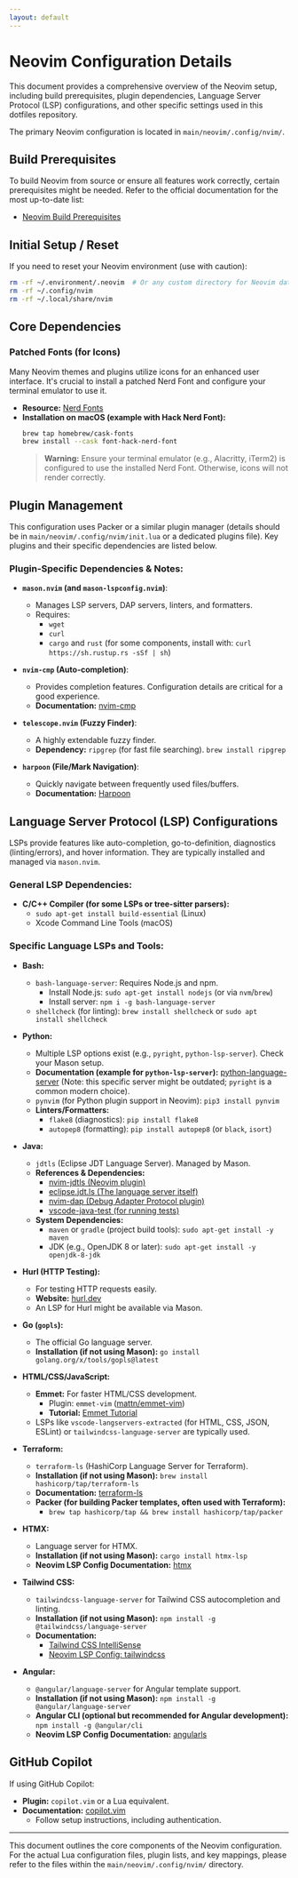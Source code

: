 ```yaml
---
layout: default
---
```


# Neovim Configuration Details

This document provides a comprehensive overview of the Neovim setup, including build prerequisites, plugin dependencies, Language Server Protocol (LSP) configurations, and other specific settings used in this dotfiles repository.

The primary Neovim configuration is located in `main/neovim/.config/nvim/`.

## Build Prerequisites

To build Neovim from source or ensure all features work correctly, certain prerequisites might be needed. Refer to the official documentation for the most up-to-date list:
*   [Neovim Build Prerequisites](https://github.com/neovim/neovim/wiki/Building-Neovim#build-prerequisites)

## Initial Setup / Reset

If you need to reset your Neovim environment (use with caution):
```bash
rm -rf ~/.environment/.neovim  # Or any custom directory for Neovim data/binaries
rm -rf ~/.config/nvim
rm -rf ~/.local/share/nvim
```

## Core Dependencies

### Patched Fonts (for Icons)
Many Neovim themes and plugins utilize icons for an enhanced user interface. It's crucial to install a patched Nerd Font and configure your terminal emulator to use it.
*   **Resource:** [Nerd Fonts](https://github.com/ryanoasis/nerd-fonts)
*   **Installation on macOS (example with Hack Nerd Font):**
    ```bash
    brew tap homebrew/cask-fonts
    brew install --cask font-hack-nerd-font
    ```
    > **Warning:** Ensure your terminal emulator (e.g., Alacritty, iTerm2) is configured to use the installed Nerd Font. Otherwise, icons will not render correctly.

## Plugin Management
This configuration uses Packer or a similar plugin manager (details should be in `main/neovim/.config/nvim/init.lua` or a dedicated plugins file). Key plugins and their specific dependencies are listed below.

### Plugin-Specific Dependencies & Notes:

*   **`mason.nvim` (and `mason-lspconfig.nvim`)**:
    *   Manages LSP servers, DAP servers, linters, and formatters.
    *   Requires:
        *   `wget`
        *   `curl`
        *   `cargo` and `rust` (for some components, install with: `curl https://sh.rustup.rs -sSf | sh`)

*   **`nvim-cmp` (Auto-completion)**:
    *   Provides completion features. Configuration details are critical for a good experience.
    *   **Documentation:** [nvim-cmp](https://github.com/hrsh7th/nvim-cmp)

*   **`telescope.nvim` (Fuzzy Finder)**:
    *   A highly extendable fuzzy finder.
    *   **Dependency:** `ripgrep` (for fast file searching). `brew install ripgrep`

*   **`harpoon` (File/Mark Navigation)**:
    *   Quickly navigate between frequently used files/buffers.
    *   **Documentation:** [Harpoon](https://github.com/ThePrimeagen/harpoon)

## Language Server Protocol (LSP) Configurations

LSPs provide features like auto-completion, go-to-definition, diagnostics (linting/errors), and hover information. They are typically installed and managed via `mason.nvim`.

### General LSP Dependencies:
*   **C/C++ Compiler (for some LSPs or tree-sitter parsers):**
    *   `sudo apt-get install build-essential` (Linux)
    *   Xcode Command Line Tools (macOS)

### Specific Language LSPs and Tools:

*   **Bash:**
    *   `bash-language-server`: Requires Node.js and npm.
        *   Install Node.js: `sudo apt-get install nodejs` (or via `nvm`/`brew`)
        *   Install server: `npm i -g bash-language-server`
    *   `shellcheck` (for linting): `brew install shellcheck` or `sudo apt install shellcheck`

*   **Python:**
    *   Multiple LSP options exist (e.g., `pyright`, `python-lsp-server`). Check your Mason setup.
    *   **Documentation (example for `python-lsp-server`):** [python-language-server](https://github.com/palantir/python-language-server) (Note: this specific server might be outdated; `pyright` is a common modern choice).
    *   `pynvim` (for Python plugin support in Neovim): `pip3 install pynvim`
    *   **Linters/Formatters:**
        *   `flake8` (diagnostics): `pip install flake8`
        *   `autopep8` (formatting): `pip install autopep8` (or `black`, `isort`)

*   **Java:**
    *   `jdtls` (Eclipse JDT Language Server). Managed by Mason.
    *   **References & Dependencies:**
        *   [nvim-jdtls (Neovim plugin)](https://github.com/mfussenegger/nvim-jdtls)
        *   [eclipse.jdt.ls (The language server itself)](https://github.com/eclipse/eclipse.jdt.ls#installation)
        *   [nvim-dap (Debug Adapter Protocol plugin)](https://github.com/mfussenegger/nvim-dap)
        *   [vscode-java-test (for running tests)](https://github.com/microsoft/vscode-java-test)
    *   **System Dependencies:**
        *   `maven` or `gradle` (project build tools): `sudo apt-get install -y maven`
        *   JDK (e.g., OpenJDK 8 or later): `sudo apt-get install -y openjdk-8-jdk`

*   **Hurl (HTTP Testing):**
    *   For testing HTTP requests easily.
    *   **Website:** [hurl.dev](https://hurl.dev/)
    *   An LSP for Hurl might be available via Mason.

*   **Go (`gopls`):**
    *   The official Go language server.
    *   **Installation (if not using Mason):** `go install golang.org/x/tools/gopls@latest`

*   **HTML/CSS/JavaScript:**
    *   **Emmet:** For faster HTML/CSS development.
        *   Plugin: `emmet-vim` ([mattn/emmet-vim](https://github.com/mattn/emmet-vim))
        *   **Tutorial:** [Emmet Tutorial](https://raw.githubusercontent.com/mattn/emmet-vim/master/TUTORIAL)
    *   LSPs like `vscode-langservers-extracted` (for HTML, CSS, JSON, ESLint) or `tailwindcss-language-server` are typically used.

*   **Terraform:**
    *   `terraform-ls` (HashiCorp Language Server for Terraform).
    *   **Installation (if not using Mason):** `brew install hashicorp/tap/terraform-ls`
    *   **Documentation:** [terraform-ls](https://github.com/hashicorp/terraform-ls)
    *   **Packer (for building Packer templates, often used with Terraform):**
        *   `brew tap hashicorp/tap && brew install hashicorp/tap/packer`

*   **HTMX:**
    *   Language server for HTMX.
    *   **Installation (if not using Mason):** `cargo install htmx-lsp`
    *   **Neovim LSP Config Documentation:** [htmx](https://github.com/neovim/nvim-lspconfig/blob/master/doc/server_configurations.md#htmx)

*   **Tailwind CSS:**
    *   `tailwindcss-language-server` for Tailwind CSS autocompletion and linting.
    *   **Installation (if not using Mason):** `npm install -g @tailwindcss/language-server`
    *   **Documentation:**
        *   [Tailwind CSS IntelliSense](https://github.com/tailwindlabs/tailwindcss-intellisense/tree/master/packages/tailwindcss-language-server)
        *   [Neovim LSP Config: tailwindcss](https://github.com/neovim/nvim-lspconfig/blob/master/doc/server_configurations.md#tailwindcss)

*   **Angular:**
    *   `@angular/language-server` for Angular template support.
    *   **Installation (if not using Mason):** `npm install -g @angular/language-server`
    *   **Angular CLI (optional but recommended for Angular development):** `npm install -g @angular/cli`
    *   **Neovim LSP Config Documentation:** [angularls](https://github.com/neovim/nvim-lspconfig/blob/master/doc/server_configurations.md#angularls)

## GitHub Copilot

If using GitHub Copilot:
*   **Plugin:** `copilot.vim` or a Lua equivalent.
*   **Documentation:** [copilot.vim](https://github.com/github/copilot.vim?tab=readme-ov-file)
    *   Follow setup instructions, including authentication.

---
This document outlines the core components of the Neovim configuration. For the actual Lua configuration files, plugin lists, and key mappings, please refer to the files within the `main/neovim/.config/nvim/` directory.
